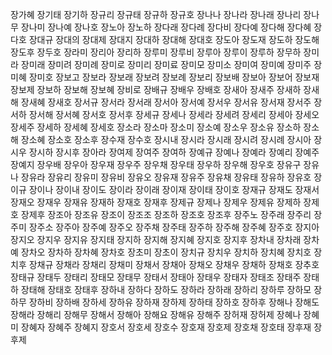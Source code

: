 장가혜
장기태
장기하
장규리
장규태
장규하
장규호
장나나
장나라
장나래
장나리
장나무
장나미
장나예
장나호
장노아
장노하
장다래
장다례
장다비
장다예
장다해
장다혜
장다호
장대규
장대의
장대제
장대지
장대하
장대해
장대호
장도아
장도재
장도하
장도해
장도후
장두호
장라미
장리아
장리하
장루미
장루비
장루아
장루이
장루하
장무하
장미라
장미래
장미려
장미례
장미로
장미리
장미료
장미모
장미소
장미여
장미예
장미주
장미혜
장미호
장보고
장보라
장보래
장보려
장보례
장보리
장보배
장보아
장보어
장보재
장보제
장보하
장보해
장보혜
장비로
장배규
장배우
장배호
장새아
장새주
장새하
장새해
장새혜
장새호
장서규
장서라
장서래
장서아
장서예
장서우
장서유
장서재
장서주
장서하
장서해
장서혜
장서호
장서후
장세규
장세나
장세라
장세려
장세리
장세아
장세오
장세주
장세하
장세혜
장세호
장소라
장소마
장소미
장소예
장소우
장소유
장소하
장소해
장소혜
장소호
장소후
장수재
장수호
장시내
장시라
장시래
장시려
장시례
장시아
장시우
장시하
장시후
장아라
장여제
장여주
장여하
장예규
장예나
장예라
장예리
장예주
장예지
장우배
장우아
장우재
장우주
장우채
장우태
장우하
장우해
장우호
장유구
장유나
장유라
장유리
장유미
장유비
장유오
장유재
장유주
장유채
장유태
장유하
장유호
장이규
장이나
장이내
장이도
장이라
장이래
장이재
장이태
장이호
장재규
장재도
장재서
장재오
장재우
장재유
장재하
장재호
장재후
장제규
장제나
장제우
장제유
장제하
장제호
장제후
장조아
장조유
장조이
장조조
장조하
장조호
장조후
장주노
장주래
장주리
장주미
장주소
장주아
장주예
장주오
장주채
장주태
장주하
장주해
장주혜
장주호
장지아
장지오
장지우
장지유
장지태
장지하
장지해
장지혜
장지호
장지후
장차내
장차래
장차예
장차오
장차하
장차혜
장차호
장초미
장초이
장치규
장치우
장치하
장치혜
장치호
장치후
장채규
장채라
장채리
장채미
장채서
장채아
장채오
장채우
장채하
장채호
장추호
장태규
장태두
장태리
장태모
장태무
장태서
장태아
장태우
장태자
장태조
장태주
장태하
장태해
장태호
장태후
장하내
장하다
장하도
장하라
장하래
장하리
장하루
장하모
장하무
장하비
장하배
장하세
장하유
장하재
장하제
장하태
장하호
장하후
장해나
장해도
장해라
장해리
장해무
장해서
장해아
장해요
장해유
장해주
장허재
장허제
장혜나
장혜미
장혜자
장혜주
장혜지
장호서
장호세
장호수
장호재
장호제
장호채
장호태
장후재
장후제
